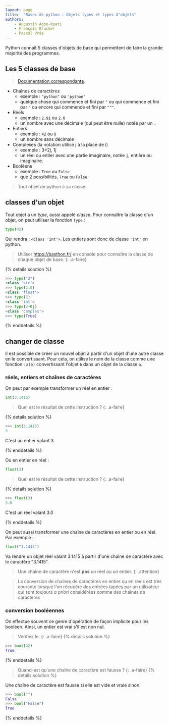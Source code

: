 ```yaml
---
layout: page
title:  "Bases de python : Objets types et types d'objets"
authors: 
    - Augustin Agbo-Kpati
    - François Brucker
    - Pascal Préa
---
```



Python connaît 5 classes d'objets de base qui permettent de faire la grande majorité des programmes.

## Les 5 classes de base

>[Documentation correspondante](https://docs.python.org/3/library/stdtypes.html#built-in-types).

* Chaînes de caractères
  * exemple : `"python"` ou `'python'`
  * quelque chose qui commence et fini par `"` ou qui commence et fini par `'` ou encore qui commence et fini par `"""`.
* Réels
  * exemple : `2.91` ou `2.0`
  * un nombre avec une décimale (qui peut être nulle) notée par un `.`
* Entiers
  * exemple : `42` ou `0`
  * un nombre sans décimale
* Complexes (la notation utilise j à la place de i)
  * exemple : 3+2j, 1j
  * un réel ou entier avec une partie imaginaire, notée `j`, entière ou imaginaire.
* Booléens
  * exemple : `True` ou `False`
  * que 2 possibilités, `True` ou `False`

> Tout objet de python à sa classe.

## classes d'un objet

Tout objet a un *type*, aussi appelé *classe*. Pour connaître la classe d'un objet, on peut utiliser la fonction `type` :

```python
type(42) 
```

Qui rendra :  `<class 'int'>`. Les entiers sont donc de classe `'int'` en python.

> Utiliser <https://basthon.fr/> en console pour connaître la classe de chaque objet de base.
{: .a-faire}

{% details solution %}

```python
>>> type("2")
<class 'str'>
>>> type(2.0)
<class 'float'>
>>> type(2)
<class 'int'>
>>> type(2+0j)
<class 'complex'>
>>> type(True)
```

{% enddetails %}

## changer de classe

Il est possible de créer un nouvel objet à partir d'un objet d'une autre classe en le convertissant. Pour cela, on utilise le nom de la classe comme une fonction : `a(b)` convertissant l'objet `b` dans un objet de la classe `a`. 

### réels, entiers et chaînes de caractères

On peut par exemple transformer un réel en entier :

```python
int(3.1415)
```

> Quel est le résultat de cette instruction ?
{: .a-faire}

{% details solution %}

```python
>>> int(3.1415)
3
```

C'est un entier valant 3.

{% enddetails %}

Ou en entier en réel : 

```python
float(3)
```

> Quel est le résultat de cette instruction ?
{: .a-faire}

{% details solution %}

```python
>>> float(3)
3.0
```

C'est un réel valant 3.0

{% enddetails %}

On peut aussi transformer une chaîne de caractères en entier ou en réel. Par exemple : 

```python
float("3.1415")
```

Va rendre un objet réel valant 3.1415 à partir d'une chaîne de caractère avec le caractère "3.1415".

> Une chaîne de caractère n'est **pas** un réel ou un entier.
{: .attention}

>La conversion de chaînes de caractères en entier ou en réels est très courante lorsque l'on récupère des entrées tapées par un utilisateur qui sont toujours *a priori* considérées comme des chaînes de caractères

### conversion booléennes

On effectue souvent ce genre d'opération de façon implicite pour les booléen. Ainsi, un entier est vrai s'il est non nul.

> Vérifiez le.
{: .a-faire}
{% details solution %}

```python
>>> bool(42)
True
```

{% enddetails %}

> Quand-est qu'une chaîne de caractère est fausse ?
{: .a-faire}
{% details solution %}

Une chaîne de caractère est fausse si elle est vide et vraie sinon.

```python
>>> bool("")
False
>>> bool("False")
True
```

{% enddetails %}
